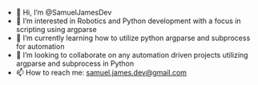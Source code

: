 - 👋 Hi, I’m @SamuelJamesDev
- 👀 I’m interested in Robotics and Python development with a focus in scripting using argparse
- 🌱 I’m currently learning how to utilize python argparse and subprocess for automation
- 💞️ I’m looking to collaborate on any automation driven projects utilizing argparse and subprocess in Python
- 📫 How to reach me: samuel.james.dev@gmail.com

